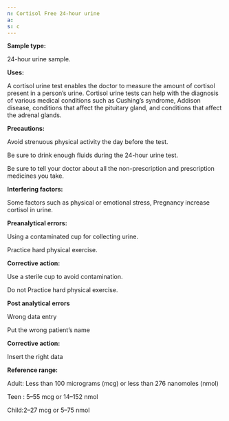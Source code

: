 ```yaml
---
n: Cortisol Free 24-hour urine
a: 
s: c
---
```


__Sample type:__

24-hour urine sample.

__Uses:__

A cortisol urine test enables the doctor to measure the amount of cortisol present in a person’s urine. Cortisol urine tests can help with the diagnosis of various medical conditions such as Cushing’s syndrome, Addison disease, conditions that affect the pituitary gland, and conditions that affect the adrenal glands.

__Precautions:__

Avoid strenuous physical activity the day before the test.

Be sure to drink enough fluids during the 24-hour urine test.

Be sure to tell your doctor about all the non-prescription and prescription medicines you take.



__Interfering factors:__

 Some factors such as physical or emotional stress, Pregnancy increase cortisol in urine.

__Preanalytical errors:__

Using a contaminated cup for collecting urine.

Practice hard physical exercise.

__Corrective action:__

Use a sterile cup to avoid contamination.

Do not Practice hard physical exercise.

__Post analytical errors__

Wrong data entry

Put the wrong patient’s name

__Corrective action:__

Insert the right data



 __Reference range:__

Adult: Less than 100 micrograms (mcg) or less than 276 nanomoles (nmol)

Teen :  5–55 mcg or 14–152 nmol

Child:2–27 mcg or 5–75 nmol